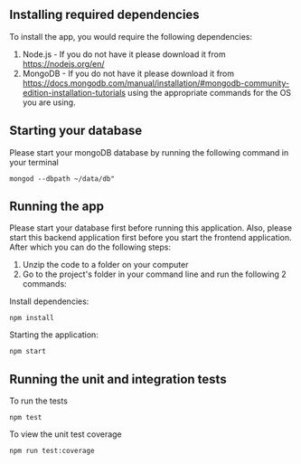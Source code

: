 ## Installing required dependencies

To install the app, you would require the following dependencies:
1. Node.js - If you do not have it please download it from https://nodejs.org/en/
2. MongoDB - If you do not have it please download it from https://docs.mongodb.com/manual/installation/#mongodb-community-edition-installation-tutorials using the appropriate commands for the OS you are using.

## Starting your database

Please start your mongoDB database by running the following command in your terminal

```
mongod --dbpath ~/data/db"
```

## Running the app

Please start your database first before running this application. Also, please start this backend application first before you start the frontend application. After which you can do the following steps:

1. Unzip the code to a folder on your computer
2. Go to the project's folder in your command line and run the following 2 commands:

Install dependencies:
```
npm install
```

Starting the application:

```
npm start
```

## Running the unit and integration tests

To run the tests

```
npm test
```

To view the unit test coverage

```
npm run test:coverage
```